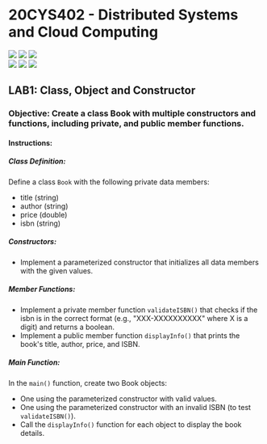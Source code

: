# 20CYS402 - Distributed Systems and Cloud Computing
![](https://img.shields.io/badge/Batch-21CYS-lightgreen) ![](https://img.shields.io/badge/UG-blue) ![](https://img.shields.io/badge/Subject-DSCC-blue) <br/>
![](https://img.shields.io/badge/Lecture-2-orange) ![](https://img.shields.io/badge/Practical-3-orange) ![](https://img.shields.io/badge/Credits-3-orange)

## LAB1: Class, Object and Constructor

### Objective: Create a class Book with multiple constructors and functions, including private, and public member functions.

#### Instructions:

##### Class Definition:

Define a class ```Book``` with the following private data members:
- title (string)
- author (string)
- price (double)
- isbn (string)

##### Constructors:

- Implement a parameterized constructor that initializes all data members with the given values.

##### Member Functions:

- Implement a private member function ```validateISBN()``` that checks if the isbn is in the correct format (e.g., "XXX-XXXXXXXXXX" where X is a digit) and returns a boolean.
- Implement a public member function ```displayInfo()``` that prints the book's title, author, price, and ISBN.


##### Main Function:

In the ```main()``` function, create two Book objects:
- One using the parameterized constructor with valid values.
- One using the parameterized constructor with an invalid ISBN (to test ```validateISBN()```).
- Call the ```displayInfo()``` function for each object to display the book details.

